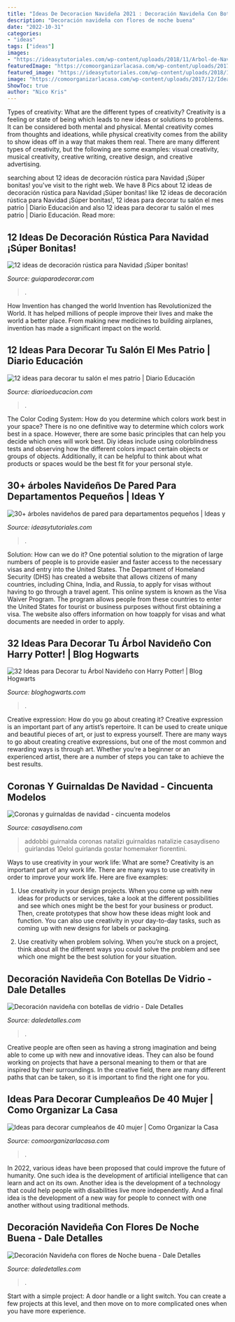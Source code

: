 ```yaml
---
title: "Ideas De Decoracion Navideña 2021 : Decoración Navideña Con Botellas De Vidrio"
description: "Decoración navideña con flores de noche buena"
date: "2022-10-31"
categories:
- "ideas"
tags: ["ideas"]
images:
- "https://ideasytutoriales.com/wp-content/uploads/2018/11/Arbol-de-Navidad-para-Pared-21-420x420.jpg"
featuredImage: "https://comoorganizarlacasa.com/wp-content/uploads/2017/12/Ideas-para-decorar-cumpleanos-de-40-mujer-9.jpg"
featured_image: "https://ideasytutoriales.com/wp-content/uploads/2018/11/Arbol-de-Navidad-para-Pared-21-420x420.jpg"
image: "https://comoorganizarlacasa.com/wp-content/uploads/2017/12/Ideas-para-decorar-cumpleanos-de-40-mujer-9.jpg"
ShowToc: true
author: "Nico Kris"
---
```



Types of creativity: What are the different types of creativity?
Creativity is a feeling or state of being which leads to new ideas or solutions to problems. It can be considered both mental and physical. Mental creativity comes from thoughts and ideations, while physical creativity comes from the ability to show ideas off in a way that makes them real. There are many different types of creativity, but the following are some examples: visual creativity, musical creativity, creative writing, creative design, and creative advertising.

	

		
searching about 12 ideas de decoración rústica para Navidad ¡Súper bonitas! you've visit to the right web. We have 8 Pics about 12 ideas de decoración rústica para Navidad ¡Súper bonitas! like 12 ideas de decoración rústica para Navidad ¡Súper bonitas!, 12 ideas para decorar tu salón el mes patrio | Diario Educación and also 12 ideas para decorar tu salón el mes patrio | Diario Educación. Read more:
		
    
## 12 Ideas De Decoración Rústica Para Navidad ¡Súper Bonitas!

<img loading=lazy src="https://www.guiaparadecorar.com/wp-content/uploads/2019/12/Decoracion-rustica-para-Navidad-10.jpg" onerror="this.onerror=null;this.src='https://tse3.mm.bing.net/th?id=OIP.NxBumtAuZ-Vod89uE2a-jAHaLM&amp;pid=15.1';" alt="12 ideas de decoración rústica para Navidad ¡Súper bonitas!">

_Source: guiaparadecorar.com_

>. 

	

How Invention has changed the world
Invention has Revolutionized the World. It has helped millions of people improve their lives and make the world a better place. From making new medicines to building airplanes, invention has made a significant impact on the world.

    
## 12 Ideas Para Decorar Tu Salón El Mes Patrio | Diario Educación

<img loading=lazy src="https://diarioeducacion.com/wp-content/uploads/2017/08/adorno-mexico-decorar-3-1.jpg" onerror="this.onerror=null;this.src='https://tse1.mm.bing.net/th?id=OIP.UrL7UJ0EukoRmRfajiLYsgHaNK&amp;pid=15.1';" alt="12 ideas para decorar tu salón el mes patrio | Diario Educación">

_Source: diarioeducacion.com_

>. 

	

The Color Coding System: How do you determine which colors work best in your space?
There is no one definitive way to determine which colors work best in a space. However, there are some basic principles that can help you decide which ones will work best. Diy ideas include using colorblindness tests and observing how the different colors impact certain objects or groups of objects. Additionally, it can be helpful to think about what products or spaces would be the best fit for your personal style.

    
## 30+ árboles Navideños De Pared Para Departamentos Pequeños | Ideas Y

<img loading=lazy src="https://ideasytutoriales.com/wp-content/uploads/2018/11/Arbol-de-Navidad-para-Pared-21-420x420.jpg" onerror="this.onerror=null;this.src='https://tse2.mm.bing.net/th?id=OIP.sqIHHbwL-veKb-NGS6lADwAAAA&amp;pid=15.1';" alt="30+ árboles navideños de pared para departamentos pequeños | Ideas y">

_Source: ideasytutoriales.com_

>. 

	

Solution: How can we do it?
One potential solution to the migration of large numbers of people is to provide easier and faster access to the necessary visas and entry into the United States. The Department of Homeland Security (DHS) has created a website that allows citizens of many countries, including China, India, and Russia, to apply for visas without having to go through a travel agent. This online system is known as the Visa Waiver Program. The program allows people from these countries to enter the United States for tourist or business purposes without first obtaining a visa. The website also offers information on how toapply for visas and what documents are needed in order to apply.

    
## 32 Ideas Para Decorar Tu Árbol Navideño Con Harry Potter! | Blog Hogwarts

<img loading=lazy src="https://i2.wp.com/bloghogwarts.com/wp-content/uploads/2014/12/Harry-Potter-BlogHogwarts-Navidad-Arbol-Ornamento-12.jpg" onerror="this.onerror=null;this.src='https://tse4.mm.bing.net/th?id=OIP.xeT2NWszXHofcDPxGHHaTgHaLG&amp;pid=15.1';" alt="32 Ideas para Decorar tu Árbol Navideño con Harry Potter! | Blog Hogwarts">

_Source: bloghogwarts.com_

>. 

	

Creative expression: How do you go about creating it?
Creative expression is an important part of any artist’s repertoire. It can be used to create unique and beautiful pieces of art, or just to express yourself. There are many ways to go about creating creative expressions, but one of the most common and rewarding ways is through art. Whether you’re a beginner or an experienced artist, there are a number of steps you can take to achieve the best results.

    
## Coronas Y Guirnaldas De Navidad - Cincuenta Modelos

<img loading=lazy src="https://casaydiseno.com/wp-content/uploads/2015/08/guirnalda-puerta.roja-blanca.jpg" onerror="this.onerror=null;this.src='https://tse1.mm.bing.net/th?id=OIP.nOypyhO9SIr6EqKQgAXnWgHaJ3&amp;pid=15.1';" alt="Coronas y guirnaldas de navidad - cincuenta modelos">

_Source: casaydiseno.com_

>addobbi guirnalda coronas natalizi guirnaldas natalizie casaydiseno guirlandas 10elol guirlanda gostar homemaker fiorentini. 

	

Ways to use creativity in your work life: What are some?
Creativity is an important part of any work life. There are many ways to use creativity in order to improve your work life. Here are five examples: 
1. Use creativity in your design projects. When you come up with new ideas for products or services, take a look at the different possibilities and see which ones might be the best for your business or product. Then, create prototypes that show how these ideas might look and function. You can also use creativity in your day-to-day tasks, such as coming up with new designs for labels or packaging. 

2. Use creativity when problem solving. When you’re stuck on a project, think about all the different ways you could solve the problem and see which one might be the best solution for your situation.

    
## Decoración Navideña Con Botellas De Vidrio - Dale Detalles

<img loading=lazy src="https://i2.wp.com/www.daledetalles.com/wp-content/uploads/2017/09/botellas-de-vino-decoradas-para-navidad16.jpg?resize=550%2C976" onerror="this.onerror=null;this.src='https://tse3.mm.bing.net/th?id=OIP.mOyXmzerNx2yeEzGU_j9zQHaNJ&amp;pid=15.1';" alt="Decoración navideña con botellas de vidrio - Dale Detalles">

_Source: daledetalles.com_

>. 

	

Creative people are often seen as having a strong imagination and being able to come up with new and innovative ideas. They can also be found working on projects that have a personal meaning to them or that are inspired by their surroundings. In the creative field, there are many different paths that can be taken, so it is important to find the right one for you.

    
## Ideas Para Decorar Cumpleaños De 40 Mujer | Como Organizar La Casa

<img loading=lazy src="https://comoorganizarlacasa.com/wp-content/uploads/2017/12/Ideas-para-decorar-cumpleanos-de-40-mujer-9.jpg" onerror="this.onerror=null;this.src='https://tse2.mm.bing.net/th?id=OIP.zYtHQ0hFdJTggyrtx0AgjAHaLH&amp;pid=15.1';" alt="Ideas para decorar cumpleaños de 40 mujer | Como Organizar la Casa">

_Source: comoorganizarlacasa.com_

>. 

	

In 2022, various ideas have been proposed that could improve the future of humanity. One such idea is the development of artificial intelligence that can learn and act on its own. Another idea is the development of a technology that could help people with disabilities live more independently. And a final idea is the development of a new way for people to connect with one another without using traditional methods.

    
## Decoración Navideña Con Flores De Noche Buena - Dale Detalles

<img loading=lazy src="https://i1.wp.com/www.daledetalles.com/wp-content/uploads/2016/08/26.jpg" onerror="this.onerror=null;this.src='https://tse3.mm.bing.net/th?id=OIP.YquoQdaMYmuNtRJrYLpXVQHaNH&amp;pid=15.1';" alt="Decoración Navideña con flores de Noche buena - Dale Detalles">

_Source: daledetalles.com_

>. 

	

Start with a simple project: A door handle or a light switch. You can create a few projects at this level, and then move on to more complicated ones when you have more experience.

